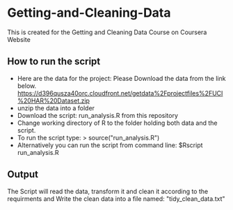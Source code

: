 # Getting-and-Cleaning-Data
This is created for the Getting and Cleaning Data Course on Coursera Website
## How to run the script
* Here are the data for the project: Please Download the data from the link below.
https://d396qusza40orc.cloudfront.net/getdata%2Fprojectfiles%2FUCI%20HAR%20Dataset.zip 
* unzip the data into a folder
* Download the script: run_analysis.R  from this repository
* Change working directory of R to the folder holding both data and the script.
* To run the script type:  > source("run_analysis.R") 
* Alternatively you can run the script from command line: $Rscript run_analysis.R

## Output
The Script will read the data, transform it and clean it according to the requirments and Write the clean data into a file named: "tidy_clean_data.txt"



